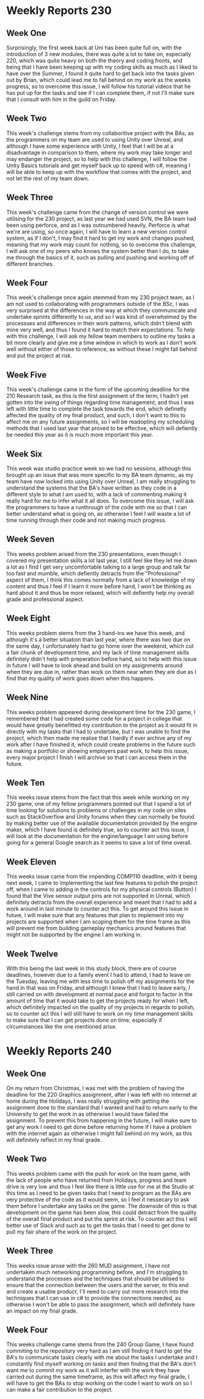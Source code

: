# Weekly Reports 230

## Week One
Surprisingly, the first week back at Uni has been quite full on, with the introduction of 3 new modules, there was quite a lot to take on, especially 220, which was quite heavy on both the theory and coding fronts, and being that I have been keeping up with my coding skills as much as I liked to have over the Summer, I found it quite hard to get back into the tasks given out by Brian, which could lead me to fall behind on my work as the weeks progress, so to overcome this issue, I will follow his tutorial videos that he has put up for the tasks and see if I can complete them, if not I'll make sure that I consult with him in the guild on Friday. 

## Week Two
This week's challenge stems from my collaboritive project with the BAs, as the programmers on my team are used to using Unity over Unreal, and although I have some experience with Unity, I feel that I will be at a disadvantage in comparison to them, where my work may take longer and may endanger the project, so to help with this challenge, I will follow the Unity Basics tutorials and get myself back up to speed with c#, meaning I will be able to keep up with the workflow that comes with the project, and not let the rest of my team down.  

## Week Three
This week's challenge came from the change of version control we were utilising for the 230 project, as last year we had used SVN, the BA team had been using perforce, and as I was outnumbered heavily, Perforce is what we're are using, so once again, I will have to learn a new version control system, as if I don't, I may find it hard to get my work and changes pushed, meaning that my work may count for nothing, so to ovecome this challenge, I will ask one of my peers who knows the system better than I do, to take me through the basics of it, such as pulling and pushing and working off of different branches. 

## Week Four
This week's challenge once again stemmed from my 230 project team, as I am not used to collaborating with programmers outside of the BSc, I was very surprised at the differences in the way at which they communicate and undertake sprints differently to us, and so I was kind of overwhelmed by the processses and differences in their work patterns, which didn't blend with mine very well, and thus I found it hard to match their expectations. To help with this challenge, I will ask my fellow team members to outline my tasks a bit more clearly and give me a time window in which to work as I don't work well without either of those to reference, as without these I might fall behind and put the project at risk. 

## Week Five
This week's challenge came in the form of the upcoming deadline for the 210 Research task, as this is the first assignment of the term, I hadn't yet gotten into the swing of things regarding time management, and thus I was left with little time to complete the task towards the end, which definetly affected the quality of my final product, and such, I don't want to this to affect me on any future assignments, so I will be readopting my scheduling methods that I used last year that proved to be effective, which will defiently be needed this year as it is much more important this year. 

## Week Six
This week was studio practice week so we had no sessions, although this brought up an issue that was more specific to my BA team dynamic, as my team have now locked into using Unity over Unreal, I am really struggling to understand the systems that the BA's have written as they code in a different style to what I am used to, with a lack of commenting making it really hard for me to infer what it all does. To overcome this issue, I will ask the programmers to have a runthrough of the code with me so that I can better understand what is going on, as otherwise I feel I will waste a lot of time running through their code and not making much progress. 

## Week Seven
This weeks problem arised from the 230 presentations, even though I covered my presentation skills a lot last year, I still feel like they let me down a lot as I find I get very uncomfortable talking to a large group and talk far too fast and mumble, which defiently detracts from the "Professional" aspect of them, I think this comes normally from a lack of knowledge of my content and thus I feel if I learn it more before hand, I won't be thinking as hard about it and thus be more relaxed, which will defiently help my overall grade and professional aspect. 

## Week Eight
This weeks problem stems from the 3 hand-ins we have this week, and although it's a better situation than last year, where there was two due on the same day, I unfortunately had to go home over the weekend, which cut a fair chunk of development time, and my lack of time management skills definitely didn't help with preperation before hand, so to help with this issue in future I will have to look ahead and build on my assignments around when they are due in, rather than work on them near when they are due as I find that my quality of work goes down when this happens. 

## Week Nine 
This weeks problem appeared during development time for the 230 game, I remembered that I had created some code for a project in college that would have greatly benefitted my contribution to the project as it would fit in directly with my tasks that I had to undertake, but I was unable to find the project, which then made me realise that I hardly if ever archive any of my work after I have finished it, which could create problems in the future such as making a portfolio or showing employers past work, to help this issue, every major project I finish I will archive so that I can access them in the future.  

## Week Ten
This weeks issue stems from the fact that this week while working on my 230 game, one of my fellow programmers pointed out that I spend a lot of time looking for solutions to problems or challenges in my code on sites such as StackOverflow and Unity forums when they can normally be found by making better use of the available documentation provided by the engine maker, which I have found is definitely true, so to counter act this issue, I will look at the documentation for the engine/language I am using before going for a general Google search as it seems to save a lot of time overall. 

## Week Eleven
This weeks issue came from the impending COMP110 deadline, with it being next week, I came to implementing the last few features to polish the project off, when I came to adding in the controls for my physical controls (Button) I found that the Vive sensor output pins are not supported in Unreal, which definitely detracts from the overall experience and meant that I had to add a work around in last minute to counter act this. To get around this issue in future, I will make sure that any features that plan to implement into my projects are supported when I am scoping them for the time frame as this will prevent me from building gameplay mechanics around features that might not be supported by the engine I am working in. 

## Week Twelve 
With this being the last week in this study block, there are of course deadlines, however due to a family event I had to attend, I had to leave on the Tuesday, leaving me with less time to polish off my assignments for the hand in that was on Friday, and although I knew that I had to leave early, I still carried on with development at normal pace and forgot to factor in the amount of time that it would take to get the projects ready for when I left, which definitely impacted on the quality of my projects in regards to polish, so to counter act this I will still have to work on my time management skills to make sure that I can get projects done on time, especially if circumstances like the one mentioned arise.

# Weekly Reports 240

## Week One
On my return from Christmas, I was met with the problem of having the deadline for the 220 Graphics assignment, after I was left with no internet at home during the Holidays, I was really struggling with getting the assignment done to the standard that I wanted and had to return early to the University to get the work in as otherwise I would have failed the assignment. To prevent this from happening in the future, I will make sure to get any work I need to get done before returning home if I have a problem with the internet again as otherwise I might fall behind on my work, as this will definitely reflect in my final grade.

## Week Two
This weeks problem came with the push for work on the team game, with the lack of people who have returned from Holidays, progress and team drive is very low and thus I feel like there is little use for me at the Studio at this time as I need to be given tasks that I need to program as the BAs are very protective of the code as it would seem, so I feel it nessecary to ask them before I undertake any tasks on the game. The downside of this is that development on the game has been slow, this could detract from the quality of the overall final product and put the sprint at risk. To counter act this I will better use of Slack and such as to get the tasks that I need to get done to pull my fair share of the work on the project. 

## Week Three
This weeks issue arose with the 260 MUD assignment, I have not undertaken much networking programming before, and I'm struggling to understand the processes and the techniques that should be utilised to ensure that the connection between the users and the server, to this end and create a usable product, I'll need to carry out more research into the techniques that I can use in c# to provide the connections needed, as otherwise I won't be able to pass the assignment, which will definitely have an impact on my final grade.

## Week Four
This weeks challenge came stems from the 240 Group Game, I have found commiting to the repository very hard as I am still finding it hard to get the BA's to communicate tasks clearly with me about the tasks I undertake and I constantly find myself working on tasks and then finding that the BA's don't want me to commit my work as it will interfer with the work they have carried out during the same timeframe, as this will affect my final grade, I will have to get the BAs to stop working on the code I want to work on so I can make a fair contribution to the project. 
